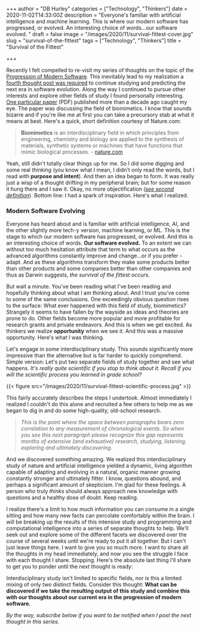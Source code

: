+++
author = "DB Hurley"
categories = ["Technology", "Thinkers"]
date = 2020-11-02T14:33:00Z
description = "Everyone's familiar with artificial intelligence and machine learning. This is where our modern software has progressed, or evolved. An interesting choice of words...our software evolved. "
draft = false
image = "/images/2020/11/survival-fittest-cover.jpg"
slug = "survival-of-the-fittest"
tags = ["Technology", "Thinkers"]
title = "Survival of the Fittest"

+++


Recently I felt compelled to re-visit my series of thoughts on the topic of the [Progression of Modern Software](https://dbhurley.com/exploring-the-progression-of-modern-software-part-1/). This inevitably lead to my realization a [fourth thought post was required](https://dbhurley.com/exploring-the-progression-of-modern-software-part-4) to continue studying and predicting the next era in software evolution. Along the way I continued to pursue other interests and explore other fields of study I found personally interesting. [One particular paper](https://www.ncbi.nlm.nih.gov/pmc/articles/PMC1664643/pdf/rsif20060127.pdf) (PDF) published more than a decade ago caught my eye.  The paper was discussing the field of biomimetics. I know that sounds bizarre and if you're like me at first you can take a precursory stab at what it means at best. Here's a quick, short definition courtesy of Nature.com:

> **Biomimetics** is an interdisciplinary field in which principles from engineering, chemistry and biology are applied to the synthesis of materials, synthetic systems or machines that have functions that mimic biological processes.  - [nature.com](https://www.nature.com/subjects/biomimetics#:~:text=Biomimetics%20is%20an%20interdisciplinary%20field,functions%20that%20mimic%20biological%20processes.)

Yeah, still didn't totally clear things up for me. So I did some digging and some real _thinking_ (you know what I mean, I didn't only read the words, but I read with **purpose and intent**). And then an idea began to form. It was really just a wisp of a thought drifting in my peripheral brain; but for some reason it hung there and I saw it. Okay, no more objectification ([_see_  _second definition_](https://drop.dbh.li/Blu1b5J5)). Bottom line: I had a spark of inspiration. Here's what I realized.

### Modern Software Evolving

Everyone has heard about and is familiar with artificial intelligence, AI, and the other slightly more tech-y version, machine learning, or ML. This is the stage to which our modern software has progressed, or evolved. And this is an interesting choice of words. **Our software evolved.** To an extent we can without too much hesitation attribute that term to what occurs as the advanced algorithms constantly improve and change...or if you prefer - adapt. And as these algorithms transform they make some products better than other products and some companies better than other companies and thus as Darwin suggests, _the survival of the fittest occurs._

But wait a minute. You've been reading what I've been reading and hopefully thinking about what I am thinking about. And I trust you've come to some of the same conclusions. One exceedingly obvious question rises to the surface: What ever happened with this field of study, biomimetics? Strangely it seems to have fallen by the wayside as ideas and theories are prone to do. Other fields become more popular and more profitable for research grants and private endeavors. And this is when we get excited. As thinkers we realize **opportunity** when we see it. And this was a massive opportunity. Here's what I was thinking.

Let's engage in some interdisciplinary study. This sounds significantly more impressive than the alternative but is far harder to quickly comprehend. Simple version: Let's put two separate fields of study together and see what happens. _It's really quite scientific if you stop to think about it. Recall if you will the scientific process you learned in grade school?_

{{< figure src="/images/2020/11/survival-fittest-scientific-process.jpg" >}}

This fairly accurately describes the steps I undertook. Almost immediately I realized I couldn't do this alone and recruited a few others to help me as we began to dig in and do some high-quality, old-school research.

> _This is the point where the space between paragraphs bears zero correlation to any measurement of chronological events. So when you see this next paragraph please recognize this gap represents months of extensive (and exhaustive) research, studying, listening, exploring and ultimately discovering._

And we discovered something amazing. We realized this interdisciplinary study of nature and artificial intelligence yielded a dynamic, living algorithm capable of adapting and evolving in a natural, organic manner growing constantly stronger and ultimately fitter. I know, questions abound, and perhaps a significant amount of skepticism. I'm glad for these feelings. A person who truly _thinks_ should always approach new knowledge with questions and a healthy dose of doubt. Keep reading.

I realize there's a limit to how much information you can consume in a single sitting and how many new facts can percolate comfortably within the brain. I will be breaking up the results of this intensive study and programming and computational intelligence into a series of separate thoughts to help. We'll seek out and explore some of the different facets we discovered over the course of several weeks until we're ready to put it all together. But I can't just leave things here. I want to give you so much more. I want to share all the thoughts in my head immediately, and now you see the struggle I face with each thought I share. Stopping. Here's the absolute last thing I'll share to get you to ponder until the next thought is ready:

Interdisciplinary study isn't limited to specific fields, nor is this a limited mixing of only _two_ distinct fields. Consider this thought: **What can be discovered if we take the resulting output of this study and combine this with our thoughts about our current era in the progression of modern software.**

_By the way, subscribe below if you want to be notified when I post the next thought in this series._

